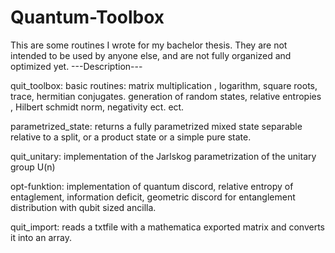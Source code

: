 # Quantum-Toolbox
This are some routines I wrote for my bachelor thesis. They are not intended to be used by anyone else, and are not fully organized and optimized yet.
---Description---

quit_toolbox:
basic routines:
matrix multiplication , logarithm, square roots, trace, hermitian conjugates. 
generation of random states, 
relative entropies , Hilbert schmidt norm, negativity  ect. ect. 

parametrized_state:
returns a fully parametrized mixed state separable relative to a split, or a product state or a simple pure state.

quit_unitary:
implementation of the Jarlskog parametrization of the unitary group U(n)

opt-funktion:
implementation of quantum discord, relative entropy of entaglement, information deficit, geometric discord for entanglement distribution with qubit sized ancilla.

quit_import:
reads a txtfile with a mathematica exported matrix and converts it into an array.



